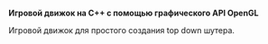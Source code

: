**Игровой движок на C++ с помощью графического API OpenGL**

Игровой движок для простого создания top down шутера.